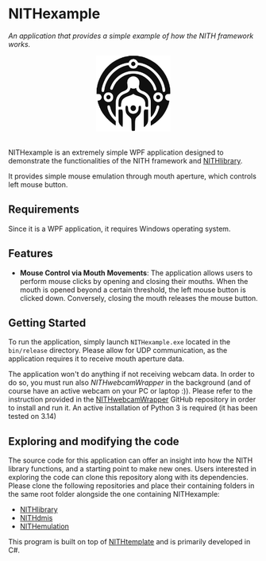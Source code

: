 # NITHexample
*An application that provides a simple example of how the NITH framework works.*

<div align="center">
  <img src="NithLogo_Black_Trace.png" alt="NITH logo." width="150px"/>
</div>
</br>

NITHexample is an extremely simple WPF application designed to demonstrate the functionalities of the NITH framework and [NITHlibrary](https://github.com/LIMUNIMI/NITHlibrary). 

It provides simple mouse emulation through mouth aperture, which controls left mouse button.

## Requirements
Since it is a WPF application, it requires Windows operating system.

## Features
- **Mouse Control via Mouth Movements**: The application allows users to perform mouse clicks by opening and closing their mouths. When the mouth is opened beyond a certain threshold, the left mouse button is clicked down. Conversely, closing the mouth releases the mouse button.
  
## Getting Started
To run the application, simply launch `NITHexample.exe` located in the `bin/release` directory.
Please allow for UDP communication, as the application requires it to receive mouth aperture data.

The application won't do anything if not receiving webcam data. In order to do so, you must run also *NITHwebcamWrapper* in the background (and of course have an active webcam on your PC or laptop :)).
Please refer to the instruction provided in the  [NITHwebcamWrapper](https://github.com/LIMUNIMI/NITHwebcamWrapper) GitHub repository in order to install and run it. An active installation of Python 3 is required (it has been tested on 3.14)

## Exploring and modifying the code
The source code for this application can offer an insight into how the NITH library functions, and a starting point to make new ones. Users interested in exploring the code can clone this repository along with its dependencies. Please clone the following repositories and place their containing folders in the same root folder alongside the one containing NITHexample:
- [NITHlibrary](https://github.com/LIMUNIMI/NITHlibrary)
- [NITHdmis](https://github.com/LIMUNIMI/NITHdmis)
- [NITHemulation](https://github.com/LIMUNIMI/NITHemulation)

This program is built on top of [NITHtemplate](https://github.com/LIMUNIMI/NITHtemplate) and is primarily developed in C#.
